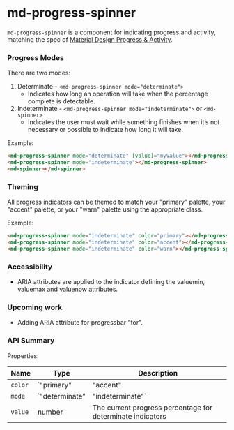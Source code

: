# md-progress-spinner

`md-progress-spinner` is a component for indicating progress and activity, matching the spec of 
[Material Design Progress & Activity](https://www.google.com/design/spec/components/progress-activity.html).

### Progress Modes

There are two modes:
 1. Determinate - `<md-progress-spinner mode="determinate">`
    * Indicates how long an operation will take when the percentage complete is detectable. 
 2. Indeterminate - `<md-progress-spinner mode="indeterminate">` or `<md-spinner>`
    * Indicates the user must wait while something finishes when it’s not necessary or possible to indicate how long it
      will take.

Example:

 ```html
<md-progress-spinner mode="determinate" [value]="myValue"></md-progress-spinner>
<md-progress-spinner mode="indeterminate"></md-progress-spinner>
<md-spinner></md-spinner>
 ```

### Theming

All progress indicators can be themed to match your "primary" palette, your "accent" palette, or your "warn" palette using the appropriate class.

Example:

 ```html
<md-progress-spinner mode="indeterminate" color="primary"></md-progress-spinner>
<md-progress-spinner mode="indeterminate" color="accent"></md-progress-spinner>
<md-progress-spinner mode="indeterminate" color="warn"></md-progress-spinner>
 ```

### Accessibility

 * ARIA attributes are applied to the indicator defining the valuemin, valuemax and valuenow attributes.

### Upcoming work

 * Adding ARIA attribute for progressbar "for".

### API Summary

Properties:

| Name      | Type                              | Description |
| ---       | ---                               | --- |
| `color`   | `"primary"|"accent"|"warn"`       | The color palette of the progress indicator |
| `mode`    | `"determinate"|"indeterminate"`   | The mode of the progress indicator |
| `value`   | number                            | The current progress percentage for determinate indicators |
